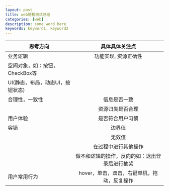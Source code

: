 ```yaml
---
layout: post
title: web随机测试总结
categories: [web]
description: some word here
keywords: keyword1, keyword2
---
```


|思考方向                            |具体具体关注点                                |
|--------------------------------|:--------------------------------------------:|
|业务逻辑                        |功能实现, 资源正确性                          |
|空间对象，如：按钮，CheckBox等  |                                              |
|UI(静态，布局，动态UI，按钮状态)|                                              |
|合理性，一致性                  |信息是否一致                                  |
|                                |资源归类是否合理                              |
|用户体验                        |是否符合用户习惯                              |
|容错                            |边界值                                        |
|                                |无效值                                        |
|                                |在过程中进行其他操作                          |
|                                |做不和逻辑的操作，反向的如：退出登录后进行抽奖|
|用户常用行为                    |hover，单击，双击，右键单机，拖动，反复操作   |
